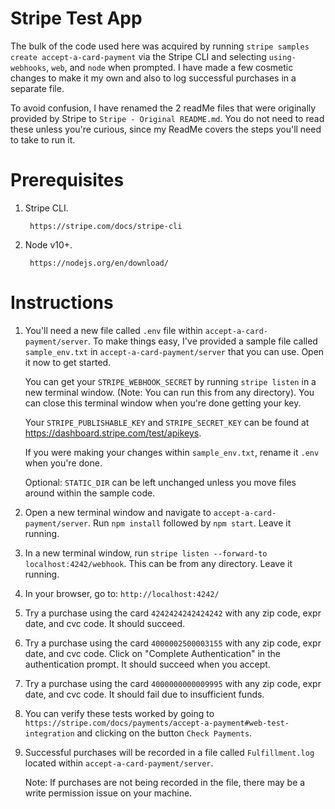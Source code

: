 
# Stripe Test App
The bulk of the code used here was acquired by running `stripe samples create accept-a-card-payment` via the Stripe CLI and selecting `using-webhooks`, `web`, and `node` when prompted. I have made a few cosmetic changes to make it my own and also to log successful purchases in a separate file.

To avoid confusion, I have renamed the 2 readMe files that were originally provided by Stripe to `Stripe - Original README.md`. You do not need to read these unless you're curious, since my ReadMe covers the steps you'll need to take to run it.

# Prerequisites
1. Stripe CLI. 

        https://stripe.com/docs/stripe-cli
2. Node v10+. 

        https://nodejs.org/en/download/

# Instructions
1. You'll need a new file called `.env` file within `accept-a-card-payment/server`. To make things easy, I've provided a sample file called `sample_env.txt` in `accept-a-card-payment/server` that you can use. Open it now to get started.
    
    You can get your `STRIPE_WEBHOOK_SECRET` by running `stripe listen` in a new terminal window. (Note: You can run this from any directory). You can close this terminal window when you're done getting your key.
    
    Your `STRIPE_PUBLISHABLE_KEY` and `STRIPE_SECRET_KEY` can be found at https://dashboard.stripe.com/test/apikeys. 
    
    If you were making your changes within `sample_env.txt`, rename it `.env` when you're done.
    
    Optional: `STATIC_DIR` can be left unchanged unless you move files around within the sample code. 
2. Open a new terminal window and navigate to `accept-a-card-payment/server`. Run `npm install` followed by `npm start`. Leave it running.
3. In a new terminal window, run `stripe listen --forward-to localhost:4242/webhook`. This can be from any directory. Leave it running.
4. In your browser, go to: `http://localhost:4242/`
5. Try a purchase using the card `4242424242424242` with any zip code, expr date, and cvc code. It should succeed.
6. Try a purchase using the card `4000002500003155` with any zip code, expr date, and cvc code. Click on "Complete Authentication" in the authentication prompt. It should succeed when you accept. 
7. Try a purchase using the card `4000000000009995` with any zip code, expr date, and cvc code. It should fail due to insufficient funds.
8. You can verify these tests worked by going to `https://stripe.com/docs/payments/accept-a-payment#web-test-integration` and clicking on the button `Check Payments`.
9. Successful purchases will be recorded in a file called `Fulfillment.log` located within `accept-a-card-payment/server`.
       
    Note: If purchases are not being recorded in the file, there may be a write permission issue on your machine.
